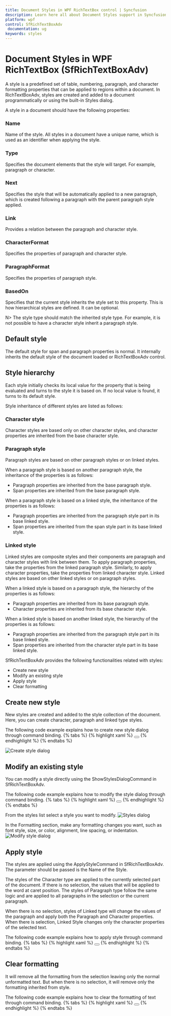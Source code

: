 ```yaml
---
title: Document Styles in WPF RichTextBox control | Syncfusion
description: Learn here all about Document Styles support in Syncfusion WPF RichTextBox (SfRichTextBoxAdv) control and more.
platform: wpf
control: SfRichTextBoxAdv
 documentation: ug
keywords: styles
---
```


# Document Styles in WPF RichTextBox (SfRichTextBoxAdv)

A style is a predefined set of table, numbering, paragraph, and character formatting properties that can be applied to regions within a document.
In RichTextBoxAdv, styles are created and added to a document programmatically or using the built-in Styles dialog.

A style in a document should have the following properties:
### Name
Name of the style. All styles in a document have a unique name, which is used as an identifier when applying the style.

### Type
Specifies the document elements that the style will target. For example, paragraph or character.

### Next
Specifies the style that will be automatically applied to a new paragraph, which is created following a paragraph with the parent paragraph style applied.

### Link
Provides a relation between the paragraph and character style.

### CharacterFormat
Specifies the properties of paragraph and character style.

### ParagraphFormat
Specifies the properties of paragraph style.

### BasedOn
Specifies that the current style inherits the style set to this property. This is how hierarchical styles are defined. It can be optional.

N> The style type should match the inherited style type. For example, it is not possible to have a character style inherit a paragraph style.

## Default style
The default style for span and paragraph properties is normal. It internally inherits the default style of the document loaded or RichTextBoxAdv control.

## Style hierarchy
Each style initially checks its local value for the property that is being evaluated and turns to the style it is based on. If no local value is found, it turns to its default style.

Style inheritance of different styles are listed as follows:

### Character style
Character styles are based only on other character styles, and character properties are inherited from the base character style.

### Paragraph style
Paragraph styles are based on other paragraph styles or on linked styles.

When a paragraph style is based on another paragraph style, the inheritance of the properties is as follows:

* Paragraph properties are inherited from the base paragraph style.
* Span properties are inherited from the base paragraph style.

When a paragraph style is based on a linked style, the inheritance of the properties is as follows:

* Paragraph properties are inherited from the paragraph style part in its base linked style.
* Span properties are inherited from the span style part in its base linked style.

### Linked style
Linked styles are composite styles and their components are paragraph and character styles with link between them. To apply paragraph properties, take the properties from the linked paragraph style. Similarly, to apply character properties, take the properties from linked character style.
Linked styles are based on other linked styles or on paragraph styles.

When a linked style is based on a paragraph style, the hierarchy of the properties is as follows:

* Paragraph properties are inherited from its base paragraph style.
* Character properties are inherited from its base character style.

When a linked style is based on another linked style, the hierarchy of the properties is as follows:

* Paragraph properties are inherited from the paragraph style part in its base linked style.
* Span properties are inherited from the character style part in its base linked style.

SfRichTextBoxAdv provides the following functionalities related with styles:

* Create new style
* Modify an existing style
* Apply style
* Clear formatting

## Create new style
New styles are created and added to the style collection of the document. Here, you can create character, paragraph and linked type styles.

The following code example explains how to create new style dialog through command binding.
{% tabs %}
{% highlight xaml %}
<Button Content="Create style" Command="Syncfusion:SfRichTextBoxAdv.ShowStyleDialogCommand" CommandTarget="{Binding ElementName=richTextBoxAdv}" ></Button>
{% endhighlight %}
{% endtabs %}

![Create style dialog](Image_images/CreateStyle.PNG)

## Modify an existing style
You can modify a style directly using the ShowStylesDialogCommand in SfRichTextBoxAdv.

The following code example explains how to modify the style dialog through command binding.
{% tabs %}
{% highlight xaml %}
<Button Content="Modify style" Command="Syncfusion:SfRichTextBoxAdv.ShowStylesDialogCommand" CommandTarget="{Binding ElementName=richTextBoxAdv}"></Button>
{% endhighlight %}
{% endtabs %}

From the styles list select a style you want to modify.
![Styles dialog](Image_images/Stylesdialog.PNG)

In the Formatting section, make any formatting changes you want, such as font style, size, or color, alignment, line spacing, or indentation.
![Modify style dialog](Image_images/ModifyStyle.PNG)

## Apply style
The styles are applied using the ApplyStyleCommand in SfRichTextBoxAdv. The parameter should be passed is the Name of the Style.

The styles of the Character type are applied to the currently selected part of the document. If there is no selection, the values that will be applied to the word at caret position. The styles of Paragraph type follow the same logic and are applied to all paragraphs in the selection or the current paragraph.

When there is no selection, styles of Linked type will change the values of the paragraph and apply both the Paragraph and Character properties. When there is selection, Linked Style changes only the character properties of the selected text.

The following code example explains how to apply style through command binding.
{% tabs %}
{% highlight xaml %}
<Button Content="Apply style" Command="Syncfusion:SfRichTextBoxAdv.ApplyStyleCommand" CommandTarget="{Binding ElementName=richTextBoxAdv}" CommandParameter="Heading 1"></Button>
{% endhighlight %}
{% endtabs %}

## Clear formatting
It will remove all the formatting from the selection leaving only the normal unformatted text. But when there is no selection, it will remove only the formatting inherited from style.

The following code example explains how to clear the formatting of text through command binding.
{% tabs %}
{% highlight xaml %}
<Button Content="Clear formatting" Command="Syncfusion:SfRichTextBoxAdv.ClearFormattingCommand" CommandTarget="{Binding ElementName=richTextBoxAdv}"></Button>
{% endhighlight %}
{% endtabs %}

